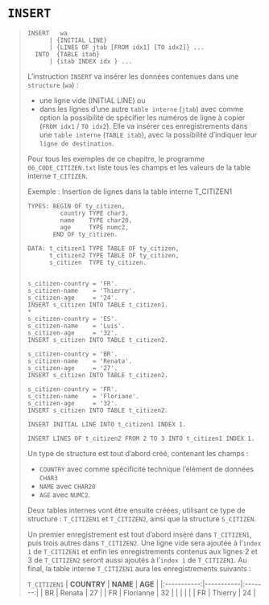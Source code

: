 # **`INSERT`**

> ```JS
> INSERT   wa
>       | {INITIAL LINE}
>       | {LINES OF jtab [FROM idx1] [TO idx2]} ...
>   INTO  {TABLE itab}
>       | {itab INDEX idx } ...
> ```
>
> L’instruction `INSERT` va insérer les données contenues dans une `structure` (`wa`) :
>
> - une ligne vide (INITIAL LINE) ou
> - dans les lignes d’une autre `table interne` (`jtab`) avec comme option la possibilité de spécifier les numéros de ligne à copier (`FROM idx1` / `TO idx2`).
>   Elle va insérer ces enregistrements dans une `table interne` (`TABLE itab`), avec la possibilité d’indiquer leur `ligne de destination`.
>
> Pour tous les exemples de ce chapitre, le programme `06_CODE_CITIZEN.txt` liste tous les champs et les valeurs de la table interne `T_CITIZEN`.
>
> Exemple : Insertion de lignes dans la table interne T_CITIZEN1
>
> ```JS
> TYPES: BEGIN OF ty_citizen,
>          country TYPE char3,
>          name    TYPE char20,
>          age     TYPE numc2,
>        END OF ty_citizen.
>
> DATA: t_citizen1 TYPE TABLE OF ty_citizen,
>       t_citizen2 TYPE TABLE OF ty_citizen,
>       s_citizen  TYPE ty_citizen.
>
>
> s_citizen-country = 'FR'.
> s_citizen-name    = 'Thierry'.
> s_citizen-age     = '24'.
> INSERT s_citizen INTO TABLE t_citizen1.
> *
> s_citizen-country = 'ES'.
> s_citizen-name    = 'Luis'.
> s_citizen-age     = '32'.
> INSERT s_citizen INTO TABLE t_citizen2.
>
> s_citizen-country = 'BR'.
> s_citizen-name    = 'Renata'.
> s_citizen-age     = '27'.
> INSERT s_citizen INTO TABLE t_citizen2.
>
> s_citizen-country = 'FR'.
> s_citizen-name    = 'Floriane'.
> s_citizen-age     = '32'.
> INSERT s_citizen INTO TABLE t_citizen2.
>
> INSERT INITIAL LINE INTO t_citizen1 INDEX 1.
>
> INSERT LINES OF t_citizen2 FROM 2 TO 3 INTO t_citizen1 INDEX 1.
> ```
>
> Un type de structure est tout d’abord créé, contenant les champs :
>
> - `COUNTRY` avec comme spécificité technique l’élément de données `CHAR3`
> - `NAME` avec `CHAR20`
> - `AGE` avec `NUMC2`.
>
> Deux tables internes vont être ensuite créées, utilisant ce type de structure : `T_CITIZEN1` et `T_CITIZEN2`, ainsi que la structure `S_CITIZEN`.
>
> Un premier enregistrement est tout d’abord inséré dans `T_CITIZEN1`, puis trois autres dans `T_CITIZEN2`. Une ligne vide sera ajoutée à l’`index 1` de `T_CITIZEN1` et enfin les enregistrements contenus aux lignes 2 et 3 de `T_CITIZEN2` seront aussi ajoutés à l’`index 1` de `T_CITIZEN1`. Au final, la table interne `T_CITIZEN1` aura les enregistrements suivants :
>
> `T_CITIZEN1`
> | **COUNTRY** | **NAME** | **AGE** |
> |:-----------:|-----------|:-------:|
> | BR | Renata | 27 |
> | FR | Florianne | 32 |
> | | | |
> | FR | Thierry | 24 |
